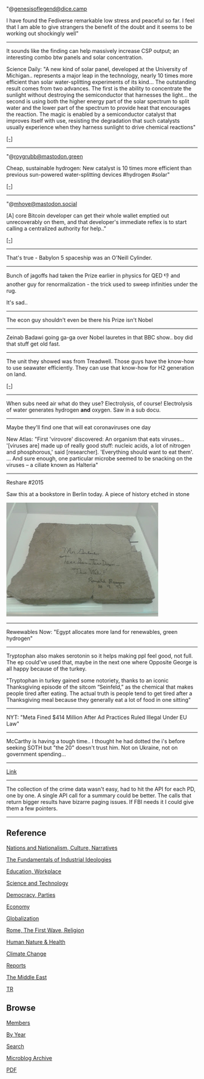 
"@genesisoflegend@dice.camp

I have found the Fediverse remarkable low stress and peaceful so
far. I feel that I am able to give strangers the benefit of the doubt
and it seems to be working out shockingly well"

---

It sounds like the finding can help massively increase CSP output; an
interesting combo btw panels and solar concentration. 

Science Daily: "A new kind of solar panel, developed at the University
of Michigan.. represents a major leap in the technology, nearly 10
times more efficient than solar water-splitting experiments of its
kind... The outstanding result comes from two advances. The first is
the ability to concentrate the sunlight without destroying the
semiconductor that harnesses the light... the second is using both the
higher energy part of the solar spectrum to split water and the lower
part of the spectrum to provide heat that encourages the reaction. The
magic is enabled by a semiconductor catalyst that improves itself with
use, resisting the degradation that such catalysts usually experience
when they harness sunlight to drive chemical reactions"

[[-]](https://www.sciencedaily.com/releases/2023/01/230104115158.htm)

---

"@roygrubb@mastodon.green

Cheap, sustainable hydrogen: New catalyst is 10 times more efficient
than previous sun-powered water-splitting devices \#hydrogen #solar"

[[-]](https://masto.ai/@roygrubb@mastodon.green/109635591486504242)

---


"@mhoye@mastodon.social

[A] core Bitcoin developer can get their whole wallet emptied
out unrecoverably on them, and that developer's immediate reflex is to
start calling a centralized authority for help.."

[[-]](https://files.mastodon.social/media_attachments/files/109/621/247/574/415/081/original/cf22644a21326f42.png)

---

That's true - Babylon 5 spaceship was an O'Neill Cylinder.

---

Bunch of jagoffs had taken the Prize earlier in physics for QED 👎 and
another guy for renormalization - the trick used to sweep infinities
under the rug.

It's sad..

---

The econ guy shouldn't even be there his Prize isn't Nobel

---

Zeinab Badawi going ga-ga over Nobel lauretes in that BBC show.. boy
did that stuff get old fast.

---

The unit they showed was from Treadwell. Those guys have the know-how
to use seawater efficiently. They can use that know-how for H2
generation on land. 

[[-]](https://www.treadwellcorp.com/about-who-we-are.php)

---

When subs need air what do they use? Electrolysis, of course!
Electrolysis of water generates hydrogen **and** oxygen. Saw in a sub
docu.

---

Maybe they'll find one that will eat coronaviruses one day

New Atlas: "First 'virovore' discovered: An organism that eats
viruses... '[viruses are] made up of really good stuff: nucleic acids,
a lot of nitrogen and phosphorous,' said [researcher]. 'Everything
should want to eat them'. ... And sure enough, one particular microbe
seemed to be snacking on the viruses – a ciliate known as Halteria"

---

Reshare \#2015

Saw this at a bookstore in Berlin today. A piece of history etched in stone

![](mbl/2015/20150716_112800.jpg)

---

Rewewables Now: "Egypt allocates more land for renewables, green hydrogen"

---

Tryptophan also makes serotonin so it helps making ppl feel good, not
full. The ep could've used that, maybe in the next one where Opposite
George is all happy because of the turkey.

"Tryptophan in turkey gained some notoriety, thanks to an iconic
Thanksgiving episode of the sitcom “Seinfeld,” as the chemical that
makes people tired after eating. The actual truth is people tend to
get tired after a Thanksgiving meal because they generally eat a lot
of food in one sitting"

---

NYT: "Meta Fined $414 Million After Ad Practices Ruled Illegal Under EU Law"

---

McCarthy is having a tough time.. I thought he had dotted the i's
before seeking SOTH but "the 20" doesn't trust him. Not on Ukraine,
not on government spending... 

---

[Link](https://drive.google.com/uc?export=view&id=1NmVV1A_eXipgWDOx8W6HP5vLX6tFHOyi)

---

The collection of the crime data wasn't easy, had to hit the API for
each PD, one by one. A single API call for a summary could be
better. The calls that return bigger results have bizarre paging
issues. If FBI needs it I could give them a few pointers.

---

## Reference

[Nations and Nationalism, Culture, Narratives](2013/02/nations-and-nationalism.html)

[The Fundamentals of Industrial Ideologies](2011/04/fundamentals-of-industrial-ideologies.html)

[Education, Workplace](2017/09/education-workplace.html)

[Science and Technology](2018/09/science-technology.html)

[Democracy, Parties](2016/11/democracy.html)

[Economy](2018/05/economy.html)

[Globalization](2018/09/globalization.html)

[Rome, The First Wave, Religion](2017/12/rome.html)

[Human Nature & Health](2020/07/human-nature.html)

[Climate Change](2018/12/climate.html)

[Reports](2019/05/reports.html)

[The Middle East](2019/07/middleeast.html)

[TR](../tr)

## Browse

[Members](2022/08/members.html)

[By Year](years.html)

[Search](search.html)

[Microblog Archive](mbl/index.html)

[PDF](https://drive.google.com/uc?export=view&id=1FSi-1MnqXVq_PVTEXzzflwN8-7h92N_R)

